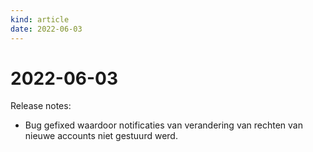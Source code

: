 ```yaml
---
kind: article
date: 2022-06-03
---
```


# 2022-06-03

Release notes:

* Bug gefixed waardoor notificaties van verandering van rechten van nieuwe accounts niet gestuurd werd.
